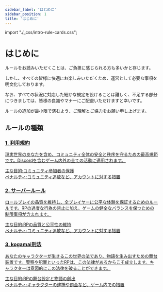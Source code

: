 ```yaml
---
sidebar_label: 'はじめに'
sidebar_position: 1
title: 'はじめに'
---
```


import "./_css/intro-rule-cards.css";

# はじめに

ルールをお読みいただくことは、ご負担に感じられる方も多いかと存じます。

しかし、すべての皆様に快適にお楽しみいただくため、運営として必要な事項を明文化しております。

なお、すべての状況に対応した細かな規定を設けることは難しく、不足する部分につきましては、皆様の良識やマナーにご配慮いただけますと幸いです。

ルールの追加が最小限で済むよう、ご理解とご協力をお願い申し上げます。

## ルールの種類

<div class="intro-rule-cards">

  <a class="intro-rule-card-link card-item-1" href="/rules/terms-of-service">
    <div class="intro-rule-card">
      <h3>1. 利用規約</h3>
      <p>現実世界のあなたを含め、コミュニティ全体の安全と秩序を守るための最高規範です。Discordを含むゲーム内外の全ての活動に適用されます。</p>
      <div><span class="intro-rule-label intro-rule-label-main">主な目的:</span>コミュニティ参加者の保護</div>
      <div><span class="intro-rule-label intro-rule-label-penalty">ペナルティ:</span>コミュニティ追放など、アカウントに対する措置</div>
    </div>
  </a>

  <a class="intro-rule-card-link card-item-2" href="/rules/server-rules">
    <div class="intro-rule-card">
      <h3>2. サーバールール</h3>
      <p>ロールプレイの品質を維持し、全プレイヤーに公平な体験を保証するためのルールです。RPの過度な行為の禁止に加え、ゲームの健全なバランスを保つための制限事項が含まれます。</p>
      <div><span class="intro-rule-label intro-rule-label-main">主な目的:</span>RPの品質と公平性の維持</div>
      <div><span class="intro-rule-label intro-rule-label-penalty">ペナルティ:</span>コミュニティ追放など、アカウントに対する措置</div>
    </div>
  </a>

  <a class="intro-rule-card-link card-item-3" href="#">
    <div class="intro-rule-card">
      <h3>3. kogamai刑法</h3>
      <p>あなたのキャラクターが生きるこの世界の法であり、物語を生み出すための舞台装置です。警察や犯罪といったRPは、この法律があるからこそ成立します。キャラクターは意図的にこの法律を破ることができます。</p>
      <div><span class="intro-rule-label intro-rule-label-main">主な目的:</span>RPの舞台設定と物語の創出</div>
      <div><span class="intro-rule-label intro-rule-label-penalty">ペナルティ:</span>キャラクターの逮捕や罰金など、ゲーム内での措置</div>
    </div>
  </a>

</div>

